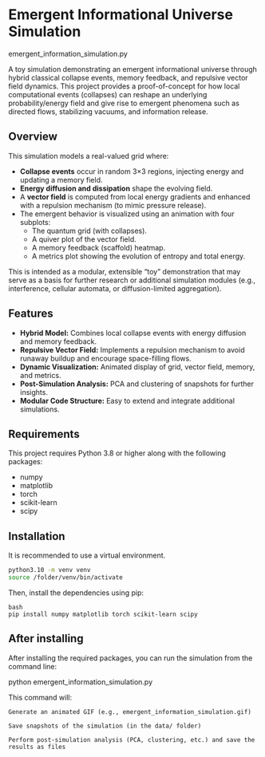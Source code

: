# Emergent Informational Universe Simulation

emergent_information_simulation.py

A toy simulation demonstrating an emergent informational universe through hybrid classical collapse events, memory feedback, and repulsive vector field dynamics. This project provides a proof-of-concept for how local computational events (collapses) can reshape an underlying probability/energy field and give rise to emergent phenomena such as directed flows, stabilizing vacuums, and information release.

## Overview

This simulation models a real-valued grid where:
- **Collapse events** occur in random 3×3 regions, injecting energy and updating a memory field.
- **Energy diffusion and dissipation** shape the evolving field.
- A **vector field** is computed from local energy gradients and enhanced with a repulsion mechanism (to mimic pressure release).
- The emergent behavior is visualized using an animation with four subplots:
  - The quantum grid (with collapses).
  - A quiver plot of the vector field.
  - A memory feedback (scaffold) heatmap.
  - A metrics plot showing the evolution of entropy and total energy.

This is intended as a modular, extensible “toy” demonstration that may serve as a basis for further research or additional simulation modules (e.g., interference, cellular automata, or diffusion-limited aggregation).

## Features

- **Hybrid Model:** Combines local collapse events with energy diffusion and memory feedback.
- **Repulsive Vector Field:** Implements a repulsion mechanism to avoid runaway buildup and encourage space-filling flows.
- **Dynamic Visualization:** Animated display of grid, vector field, memory, and metrics.
- **Post-Simulation Analysis:** PCA and clustering of snapshots for further insights.
- **Modular Code Structure:** Easy to extend and integrate additional simulations.

## Requirements

This project requires Python 3.8 or higher along with the following packages:

- numpy
- matplotlib
- torch
- scikit-learn
- scipy

## Installation

It is recommended to use a virtual environment.
```bash
python3.10 -m venv venv
source /folder/venv/bin/activate
```
Then, install the dependencies using pip:
```
bash
pip install numpy matplotlib torch scikit-learn scipy
```
## After installing

After installing the required packages, you can run the simulation from the command line:

python emergent_information_simulation.py

This command will:

    Generate an animated GIF (e.g., emergent_information_simulation.gif)

    Save snapshots of the simulation (in the data/ folder)

    Perform post-simulation analysis (PCA, clustering, etc.) and save the results as files
